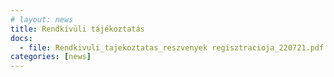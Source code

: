 ```yaml
---
# layout: news
title: Rendkívüli tájékoztatás
docs:
  - file: Rendkivuli_tajekoztatas_reszvenyek regisztracioja_220721.pdf
categories: [news]
---
```

